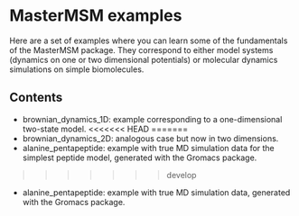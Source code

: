 MasterMSM examples
==================
Here are a set of examples where you can learn some of the fundamentals of
the MasterMSM package. They correspond to either model systems (dynamics 
on one or two dimensional potentials) or molecular dynamics simulations
on simple biomolecules. 

Contents
--------
* brownian_dynamics_1D: example corresponding to a one-dimensional two-state model.
<<<<<<< HEAD
=======
* brownian_dynamics_2D: analogous case but now in two dimensions.
* alanine_pentapeptide: example with true MD simulation data for the simplest peptide model, generated with the Gromacs package. 
>>>>>>> develop
* alanine_pentapeptide: example with true MD simulation data, generated with the Gromacs package. 
